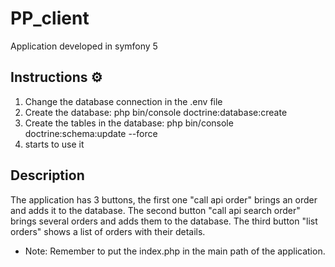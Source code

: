 # PP_client

Application developed in symfony 5

## Instructions ⚙️

1. Change the database connection in the .env file
2. Create the database: php bin/console doctrine:database:create
3. Create the tables in the database: php bin/console doctrine:schema:update --force
4. starts to use it

## Description

The application has 3 buttons, the first one "call api order" brings an order and adds it to the database.
The second button "call api search order" brings several orders and adds them to the database.
The third button "list orders" shows a list of orders with their details.

* Note: Remember to put the index.php in the main path of the application.
